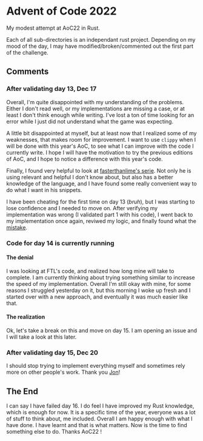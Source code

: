 # Advent of Code 2022

My modest attempt at AoC22 in Rust.

Each of all sub-directories is an independant rust project. Depending on my
mood of the day, I may have modified/broken/commented out the first part of the
challenge.

## Comments

### After validating day 13, Dec 17

Overall, I'm quite disappointed with my understanding of the problems. Either I
don't read well, or my implementations are missing a case, or at least I don't
think enough while writing.
I've lost a ton of time looking for an error while I
just did not understand what the game was expecting.

A little bit disappointed at myself, but at least now that I realized some of my
weaknesses, that makes room for improvement.
I want to use `clippy` when I will be done with this year's AoC, to see what I
can improve with the code I currently write. I hope I will have the motivation
to try the previous editions of AoC, and I hope to notice a difference with this
year's code.

Finally, I found very helpful to look at [fasterthanlime's serie](https://fasterthanli.me/series/advent-of-code-2022).
Not only he is using relevant and helpful I don't know about, but also has a
better knowledge of the language, and I have found some really convenient way to
do what I want in his snippets.

I have been cheating for the first time on day 13 (*bruh*), but I was starting
to lose confidence and I needed to move on. After verifying my implementation
was wrong (I validated part 1 with his code), I went back to my implementation
once again, reviwed my logic, and finally found what the [mistake](./c13/src/main.rs#L39).

### Code for day 14 is currently running

#### The denial

I was looking at FTL's code, and realized how long mine will take to complete. I
am currently thinking about trying something similar to increase the speed of my
implementation.
Overall I'm still okay with mine, for some reasons I struggled yesterday on it,
but this morning I woke up fresh and I started over with a new approach, and
eventually it was much easier like that.

#### The realization

Ok, let's take a break on this and move on day 15. I am opening an issue and I
will take a look at this later.

### After validating day 15, Dec 20

I should stop trying to implement everything myself and sometimes rely more on
other people's work. Thank you [Jon](https://github.com/jonathanGB/unbounded-interval-tree)!

## The End

I can say I have failed day 16. I do feel I have improved my Rust knowledge,
which is enough for now. It is a specific time of the year, everyone was a lot
of stuff to think about, me included. Overall I am happy enough with what I have
done. I have learnt and that is what matters. Now is the time to find something
else to do. Thanks AoC22 !